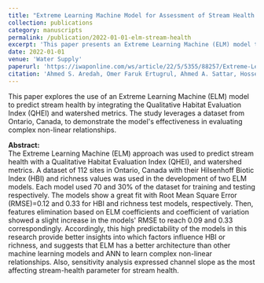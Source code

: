 ```yaml
---
title: "Extreme Learning Machine Model for Assessment of Stream Health Using the Habitat Evaluation Index"
collection: publications
category: manuscripts
permalink: /publication/2022-01-01-elm-stream-health
excerpt: 'This paper presents an Extreme Learning Machine (ELM) model to predict stream health using the Qualitative Habitat Evaluation Index (QHEI) and watershed metrics, demonstrating high predictive accuracy and insights into stream health factors.'
date: 2022-01-01
venue: 'Water Supply'
paperurl: 'https://iwaponline.com/ws/article/22/5/5355/88257/Extreme-Learning-Machine-model-for-assessment-of'
citation: 'Ahmed S. Aredah, Omer Faruk Ertugrul, Ahmed A. Sattar, Hossein Bonakdari, & Bahram Gharabaghi (2022). &quot;Extreme Learning Machine Model for Assessment of Stream Health Using the Habitat Evaluation Index.&quot; <i>Water Supply</i>. 22(5), ws2022166. DOI: 10.2166/ws.2022.166.'
---
```


This paper explores the use of an Extreme Learning Machine (ELM) model to predict stream health by integrating the Qualitative Habitat Evaluation Index (QHEI) and watershed metrics. The study leverages a dataset from Ontario, Canada, to demonstrate the model's effectiveness in evaluating complex non-linear relationships.

**Abstract:**  
The Extreme Learning Machine (ELM) approach was used to predict stream health with a Qualitative Habitat Evaluation Index (QHEI), and watershed metrics. A dataset of 112 sites in Ontario, Canada with their Hilsenhoff Biotic Index (HBI) and richness values was used in the development of two ELM models. Each model used 70 and 30% of the dataset for training and testing respectively. The models show a great fit with Root Mean Square Error (RMSE)=0.12 and 0.33 for HBI and richness test models, respectively. Then, features elimination based on ELM coefficients and coefficient of variation showed a slight increase in the models' RMSE to reach 0.09 and 0.33 correspondingly. Accordingly, this high predictability of the models in this research provide better insights into which factors influence HBI or richness, and suggests that ELM has a better architecture than other machine learning models and ANN to learn complex non-linear relationships. Also, sensitivity analysis expressed channel slope as the most affecting stream-health parameter for stream health.
